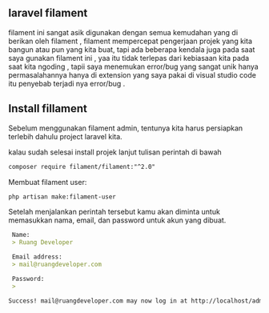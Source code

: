 ## laravel filament
filament ini sangat asik digunakan dengan semua kemudahan yang di berikan oleh filament , filament mempercepat pengerjaan projek yang kita bangun atau pun yang kita buat, tapi ada beberapa kendala juga pada saat saya gunakan filament ini , yaa itu tidak terlepas dari kebiasaan kita pada saat kita ngoding , tapii saya menemukan error/bug yang sangat unik hanya permasalahannya hanya di extension yang saya pakai di visual studio code itu penyebab terjadi nya error/bug .


## Install fillament
Sebelum menggunakan filament admin, tentunya kita harus persiapkan terlebih dahulu project laravel kita.

kalau sudah selesai install projek lanjut tulisan perintah di bawah 

```md
composer require filament/filament:"^2.0"
```


Membuat filament user:
```md
php artisan make:filament-user
```

Setelah menjalankan perintah tersebut kamu akan diminta untuk memasukkan nama, email, dan password untuk akun yang dibuat.
```md
 Name:
 > Ruang Developer

 Email address:
 > mail@ruangdeveloper.com

 Password:
 >

Success! mail@ruangdeveloper.com may now log in at http://localhost/admin/login.
```
